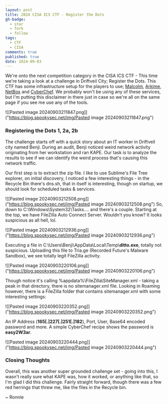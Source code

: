 ```yaml
---
layout: post
title: 2024 CISA ICS CTF - Register the Dots
gh-badge:
  - star
  - fork
  - follow
tags:
  - CTF
  - CISA
comments: true
published: true
date: 2024-09-03
---
```

We're onto the next competition category in the CISA ICS CTF - This time we're taking a look at a challenge in Driftveil City; Register the Dots. This CTF has some infrastructure setup for the players to use; [Malcolm](https://github.com/cisagov/Malcolm), [Arkime](https://arkime.com/), [NetBox](https://github.com/netbox-community/netbox) and [CyberChef](https://github.com/gchq/CyberChef). We probably won't be using any of these services, but I'm putting this disclaimer in there just in case so we're all on the same page if you see me use any of the tools.

![[Pasted image 20240903211847.png]]("https://blog.spookysec.net/img/Pasted image 20240903211847.png")

### Registering the Dots 1, 2a, 2b
The challenge starts off with a quick story about an IT worker in Driftveil city named Benji. During an audit, Benji noticed weird network activity originating from her workstation and ran KAPE. Our task is to analyze the results to see if we can identify the weird process that's causing this network traffic.

Our first step is to extract the zip file. I like to use Sublime's File Tree explorer, on initial discovery, I noticed a few interesting things - in the Recycle Bin there's dns.sh, that in itself is interesting, though on startup, we should look for scheduled tasks & services.

![[Pasted image 20240903212508.png]]("https://blog.spookysec.net/img/Pasted image 20240903212508.png")
So, down to C:\\Windows\\System32\\Tasks.... and there's a couple. Starting at the top, we have FileZilla Auto Connect Server. Wouldn't you know? It looks suspicious as all hell, lol.

![[Pasted image 20240903212936.png]]("https://blog.spookysec.net/img/Pasted image 20240903212936.png")

Executing a file in C:\\Users\\Benji\\AppData\\Local\\Temp\\**ditto.exe**, totally not suspicious. Uploading this file to Tria.ge (Recorded Future's Malware Sandbox), we see totally legit FileZilla activity.

![[Pasted image 20240903220106.png]]("https://blog.spookysec.net/img/Pasted image 20240903220106.png")

Though notice it's calling %appdata%\\FileZilla\\SiteManager.xml - taking a peak in that directory, there is no sitemanager.xml file. Looking in Roaming however, there is a FileZilla folder that contains sitemanager.xml with some interesting settings:

![[Pasted image 20240903220352.png]]("https://blog.spookysec.net/img/Pasted image 20240903220352.png")

An IP Address (**165[.]227[.]251[.]182**), Port, User, Base64 encoded password and more. A simple CyberChef recipe shows the password is **easy2W3ar**. 

![[Pasted image 20240903220444.png]]("https://blog.spookysec.net/img/Pasted image 20240903220444.png")

### Closing Thoughts
Overall, this was another super grounded challenge set - going into this, I wasn't really sure what KAPE was, how it worked, or anything like that, so I'm glad I did this challenge. Fairly straight forward, though there was a few red herrings that threw me, like the files in the Recycle bin.

~ Ronnie